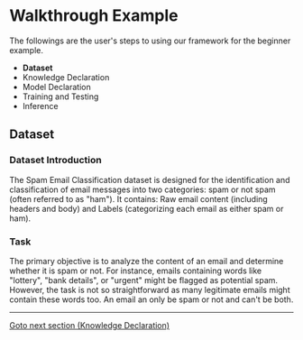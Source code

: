 # Walkthrough Example

The followings are the user's steps to using our framework for the beginner example.

- **Dataset**
- Knowledge Declaration
- Model Declaration
- Training and Testing
- Inference

## Dataset

### Dataset Introduction

The Spam Email Classification dataset is designed for the identification and classification of email messages into two categories: spam or not spam (often referred to as "ham"). It contains: Raw email content (including headers and body) and Labels (categorizing each email as either spam or ham).

### Task
The primary objective is to analyze the content of an email and determine whether it is spam or not. For instance, emails containing words like "lottery", "bank details", or "urgent" might be flagged as potential spam. However, the task is not so straightforward as many legitimate emails might contain these words too. An email an only be spam or not and can't be both.
____
[Goto next section (Knowledge Declaration)](Knowledge%20Declaration.md)



